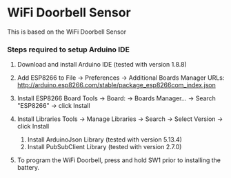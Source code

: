 # WiFi Doorbell Sensor
This is based on the WiFi Doorbell Sensor

### Steps required to setup Arduino IDE

1. Download and install Arduino IDE (tested with version 1.8.8)

1.  Add ESP8266 to File -> Preferences -> Additional Boards Manager URLs: http://arduino.esp8266.com/stable/package_esp8266com_index.json

1.  Install ESP8266 Board Tools -> Board: -> Boards Manager... -> Search "ESP8266" -> click Install

1.  Install Libraries Tools -> Manage Libraries -> Search -> Select Version -> click Install
    1. Install ArduinoJson Library (tested with version 5.13.4)
    1. Install PubSubClient Library (tested with version 2.7.0)

1. To program the WiFi Doorbell, press and hold SW1 prior to installing the battery. 
